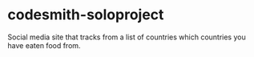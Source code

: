 # codesmith-soloproject
Social media site that tracks from a list of countries which countries you have eaten food from.
